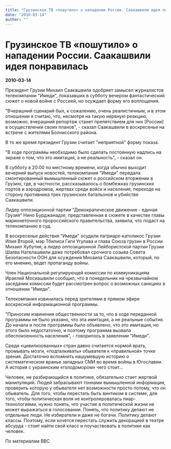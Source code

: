 ```yaml
---
title: "Грузинское ТВ «пошутило» о нападении России. Саакашвили идея понравилась"
date: "2010-03-14"
author: ""
---
```


# Грузинское ТВ «пошутило» о нападении России. Саакашвили идея понравилась

**2010-03-14** 

Президент Грузии Михаил Саакашвили одобряет замысел журналистов телекомпании "Имеди", показавших в субботу вечером фантастический сюжет о новой войне с Россией, но осуждает форму его воплощения.

"Вчерашний сценарий был, к сожалению, очень реалистичным, и в этом отношении я считаю, что, несмотря на такую нервную реакцию, возможно, вчерашний репортаж станет препятствием для них [России] в осуществлении своих планов", - сказал Саакашвили в воскресенье на встрече с жителями Болнисского района.

В то же время президент Грузии считает "неприятной" форму показа.

"В ходе программы необходимо было сделать постоянную надпись на экране о том, что это имитация, а не реальность", - сказал он.

В субботу в 20:00 по местному времени, когда обычно выходит вечерний выпуск новостей, телекомпания "Имеди" передала смонтированный вымышленный сюжет о российском вторжении в Грузию, где, в частности, рассказывалось о бомбежках грузинских портов и аэродромов, жертвах среди войск и населения, переходе на сторону противника трех грузинских батальонов и убийстве Саакашвили.

Лидер оппозиционной партии "Демократическое движение - единая Грузия" Нино Бурджанадзе, представленная в сюжете в качестве главы марионеточного пророссийского правительства, заявила, что подаст на телекомпанию в суд.

В воскресенье действия "Имеди" осудили патриарх-католикос Грузии Илия Второй, мэр Тбилиси Гиги Угулава и глава Союза грузин в России Михаил Хубутия, а лидер оппозиционной Лейбористской партии Грузии Шалва Нателашвили даже потребовал срочного созыва Совета Безопасности ООН для осуждения Михаила Саакашвили, который, по его мнению, ведет пропаганду войны.

Член Национальной регулирующей комиссии по коммуникациям Ираклий Мосиашвили сообщил, что в понедельник на чрезвычайном заседании комиссии будет рассмотрен вопрос о возможных санкциях в отношении "Имеди".

Телекомпания извинилась перед зрителями в прямом эфире воскресной информационной программы.

"Приносим извинения общественности за то, что в ходе переданной программы не было указано, что эта имитация, а не реальные события. До начала и после программы было объявлено, что это имитация, но этого было недостаточно, и поэтому программа вызвала обеспокоенность населения", - говорилось в заявлении "Имеди".

Среди «цивилизованных» стран давно считается нормой врать, промывать мозги, «подталкивать» обывателя к «правильной» точке зрения. Достаточно вспомнить нашумевшую историю о систематическом вранье западных СМИ во время войны в Югославии. А история с украинским «голодомором» чего стоит...

Человек, не разбирающийся в политике, обязательно стает жертвой манипуляций. Людей забрасывают тоннами вымышленной информации, проверить которую у обывателя нет возможности просто потому, что он обыватель. Для того, чтобы перестать быть винтиком в системе, для того, чтобы политическая воля не контролировалась пиар-технологиями, нужно понять, что участие в политической жизни не может выражаться в голосовании. Понять, что политику делают не отдельные люди. Не избиратели и даже не богачи. Политику делают классы. Поэтому, если хочется перестать служить декорацией в театре абсурда - стоит найти свой класс и поучаствовать в политике как человек.

По материалам BBC